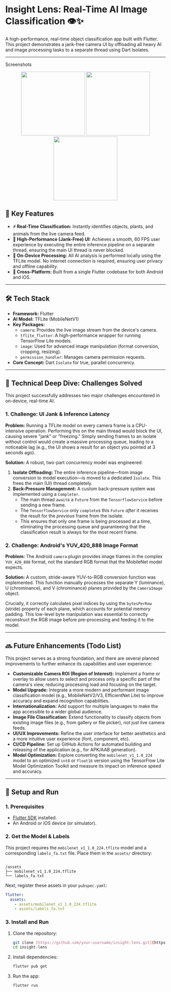 
# Insight Lens: Real-Time AI Image Classification 👁️✨

A high-performance, real-time object classification app built with Flutter. This project demonstrates a jank-free camera UI by offloading all heavy AI and image processing tasks to a separate thread using Dart Isolates.

---
Screenshots 
<p align="center">
  <img src="https://github.com/user-attachments/assets/047e0a60-dea3-45a2-bd41-a2112b9902ce" width="200">
  <img src="https://github.com/user-attachments/assets/519df573-dbda-4436-abcb-e41f2158a296" width="200">
  <img src="https://github.com/user-attachments/assets/d1814a25-bbc3-4664-95dd-0c590e35e352" width="200">
</p>


## 🚀 Key Features

* **⚡ Real-Time Classification:** Instantly identifies objects, plants, and animals from the live camera feed.
* **🚀 High-Performance (Jank-Free) UI:** Achieves a smooth, 60 FPS user experience by executing the entire inference pipeline on a separate thread, ensuring the main UI thread is never blocked.
* **🔐 On-Device Processing:** All AI analysis is performed locally using the TFLite model. No internet connection is required, ensuring user privacy and offline capability.
* **📱 Cross-Platform:** Built from a single Flutter codebase for both Android and iOS.

---

## 🛠️ Tech Stack

* **Framework:** Flutter
* **AI Model:** TFLite (MobileNetV1)
* **Key Packages:**
    * `camera`: Provides the live image stream from the device's camera.
    * `tflite_flutter`: A high-performance wrapper for running TensorFlow Lite models.
    * `image`: Used for advanced image manipulation (format conversion, cropping, resizing).
    * `permission_handler`: Manages camera permission requests.
* **Core Concept:** Dart `Isolate` for true, parallel concurrency.

---

## 🧠 Technical Deep Dive: Challenges Solved

This project successfully addresses two major challenges encountered in on-device, real-time AI.

### 1. Challenge: UI Jank & Inference Latency

**Problem:** Running a TFLite model on every camera frame is a CPU-intensive operation. Performing this on the main thread would block the UI, causing severe "jank" or "freezing." Simply sending frames to an isolate without control would create a massive processing queue, leading to a noticeable lag (e.g., the UI shows a result for an object you pointed at 3 seconds ago).

**Solution:**
A robust, two-part concurrency model was engineered:

1.  **Isolate Offloading:** The entire inference pipeline—from image conversion to model execution—is moved to a dedicated `Isolate`. This frees the main (UI) thread completely.
2.  **Back-Pressure Management:** A custom back-pressure system was implemented using a `Completer`.
    * The main thread `await`s a `Future` from the `TensorflowService` before sending a new frame.
    * The `TensorflowService` only `complete`s this `Future` *after* it receives the result for the *previous* frame from the isolate.
    * This ensures that only one frame is being processed at a time, eliminating the processing queue and guaranteeing that the classification result is always for the most recent frame.

### 2. Challenge: Android's YUV_420_888 Image Format

**Problem:** The Android `camera` plugin provides image frames in the complex `YUV_420_888` format, not the standard RGB format that the MobileNet model expects.

**Solution:**
A custom, stride-aware YUV-to-RGB conversion function was implemented. This function manually processes the separate Y (luminance), U (chrominance), and V (chrominance) planes provided by the `CameraImage` object.

Crucially, it correctly calculates pixel indices by using the `bytesPerRow` (stride) property of each plane, which accounts for potential memory padding. This low-level byte manipulation was essential to correctly reconstruct the RGB image before pre-processing and feeding it to the model.

---

## 🔜 Future Enhancements (Todo List)

This project serves as a strong foundation, and there are several planned improvements to further enhance its capabilities and user experience:

* **Customizable Camera ROI (Region of Interest):** Implement a frame or overlay to allow users to select and process only a specific part of the camera's view, reducing processing load and focusing on the target.
* **Model Upgrade:** Integrate a more modern and performant image classification model (e.g., MobileNetV2/V3, EfficientNet Lite) to improve accuracy and expand recognition capabilities.
* **Internationalization:** Add support for multiple languages to make the app accessible to a wider global audience.
* **Image File Classification:** Extend functionality to classify objects from existing image files (e.g., from gallery or file picker), not just live camera feeds.
* **UI/UX Improvements:** Refine the user interface for better aesthetics and a more intuitive user experience (font, component, etc).
* **CI/CD Pipeline:** Set up GitHub Actions for automated building and releasing of the application (e.g., for APK/AAB generation).
* **Model Optimization:** Explore converting the `mobilenet_v1_1.0_224` model to an optimized `int8` or `float16` version using the TensorFlow Lite Model Optimization Toolkit and measure its impact on inference speed and accuracy.

---

## 🏁 Setup and Run

### 1. Prerequisites
* [Flutter SDK](https://flutter.dev/docs/get-started/install) installed.
* An Android or iOS device (or simulator).

### 2. Get the Model & Labels
This project requires the `mobilenet_v1_1.0_224.tflite` model and a corresponding `labels_fa.txt` file. Place them in the `assets/` directory:

```

/assets
├── mobilenet_v1_1.0_224.tflite
└── labels_fa.txt

````

Next, register these assets in your `pubspec.yaml`:

```yaml
flutter:
  assets:
    - assets/mobilenet_v1_1.0_224.tflite
    - assets/labels_fa.txt
````

### 3\. Install and Run

1.  Clone the repository:

    ```bash
    git clone [https://github.com/your-username/insight-lens.git](https://github.com/your-username/insight-lens.git)
    cd insight-lens
    ```

2.  Install dependencies:

    ```bash
    flutter pub get
    ```

3.  Run the app:

    ```bash
    flutter run
    ```

<!-- end list -->

```
```

